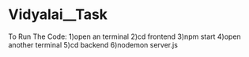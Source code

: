 # Vidyalai__Task
 
To Run The Code:
1)open an terminal
2)cd frontend
3)npm start
4)open another terminal
5)cd backend
6)nodemon server.js
